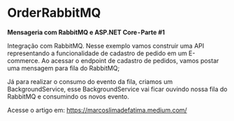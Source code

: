 # OrderRabbitMQ

**Mensageria com RabbitMQ e ASP.NET Core - Parte #1**

Integração com RabbitMQ. Nesse exemplo vamos construir uma API representando a funcionalidade de cadastro de pedido em um E-commerce.
Ao acessar o endpoint de cadastro de pedidos, vamos postar uma mensagem para fila do RabbitMQ;

Já para realizar o consumo do evento da fila, criamos um BackgroundService, esse BackgroundService vai ficar ouvindo nossa fila do RabbitMQ 
e consumindo os novos evento.

Acesse o artigo em: https://marcoslimadefatima.medium.com/
